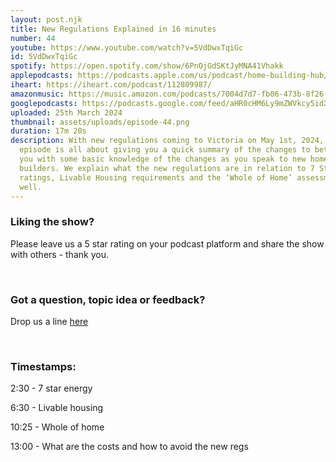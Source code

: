 ```yaml
---
layout: post.njk
title: New Regulations Explained in 16 minutes
number: 44
youtube: https://www.youtube.com/watch?v=5VdDwxTqiGc
id: 5VdDwxTqiGc
spotify: https://open.spotify.com/show/6PnOjGdSKtJyMNA41Vhakk
applepodcasts: https://podcasts.apple.com/us/podcast/home-building-hub/id1681936589
iheart: https://iheart.com/podcast/112809987/
amazonmusic: https://music.amazon.com/podcasts/7004d7d7-fb06-473b-8f26-8ce9992cac11
googlepodcasts: https://podcasts.google.com/feed/aHR0cHM6Ly9mZWVkcy5idXp6c3Byb3V0LmNvbS8yMTM5MTU1LnJzcw==
uploaded: 25th March 2024
thumbnail: assets/uploads/episode-44.png
duration: 17m 20s
description: With new regulations coming to Victoria on May 1st, 2024, this
  episode is all about giving you a quick summary of the changes to better equip
  you with some basic knowledge of the changes as you speak to new home
  builders. We explain what the new regulations are in relation to 7 Star energy
  ratings, Livable Housing requirements and the ‘Whole of Home’ assessment as
  well.
---
```

### Liking the show?

Please leave us a 5 star rating on your podcast platform and share the show with others - thank you.

<br>

### Got a question, topic idea or feedback?

Drop us a line <a href="/contact" id="contact-us" target="_blank">here</a>

<br>

### Timestamps:

2:30 - 7 star energy 

6:30 - Livable housing 

10:25 - Whole of home 

13:00 - What are the costs and how to avoid the new regs